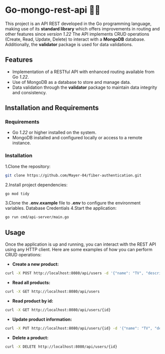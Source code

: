# Go-mongo-rest-api 🐹🍃

This project is an API REST developed in the Go programming language, making use of its **standard library** which offers improvements in routing and other features since *version 1.22* The API implements CRUD operations (Create, Read, Update, Delete) to interact with a **MongoDB** database. Additionally, the **validator** package is used for data validations.

## Features

- Implementation of a RESTful API with enhanced routing available from Go *1.22*.
- Use of MongoDB as a database to store and manage data.
- Data validation through the **validator** package to maintain data integrity and consistency.

## Installation and Requirements

### Requirements

- Go *1.22* or higher installed on the system.
- MongoDB installed and configured locally or access to a remote instance.

### Installation

1.Clone the repository:

```bash
git clone https://github.com/Mayer-04/fiber-authentication.git
```

2.Install project dependencies:

```bash
go mod tidy
```

3.Clone the **.env.example** file to **.env** to configure the environment variables. Database Credentials
4.Start the application:

```bash
go run cmd/api-server/main.go
```

## Usage

Once the application is up and running, you can interact with the REST API using any HTTP client. Here are some examples of how you can perform CRUD operations:

- **Create a new product:**

```bash
curl -X POST http://localhost:8080/api/users -d '{"name": "TV", "description": "samsung tv", "price": 1.234, "category": "technology", "stock": 23, "image": "tv.jpg"}'
```

- **Read all products:**

```bash
curl -X GET http://localhost:8080/api/users
```

- **Read product by id:**

```bash
curl -X GET http://localhost:8080/api/users/{id}
```

- **Update product information:**

```bash
curl -X PUT http://localhost:8080/api/users/{id} -d '{"name": "TV", "description": "samsung tv", "price": 1.234, "category": "technology", "stock": 23, "image": "tv.jpg"}'
```

- **Delete a product:**

```bash
curl -X DELETE http://localhost:8080/api/users/{id}
```
